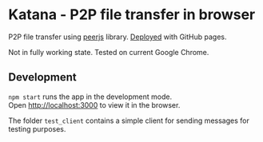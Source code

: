 # Katana - P2P file transfer in browser

P2P file transfer using [peerjs](https://peerjs.com/) library. [Deployed](https://sekky61.github.io/Katana/) with GitHub pages.

Not in fully working state. Tested on current Google Chrome.

## Development

`npm start` runs the app in the development mode.\
Open [http://localhost:3000](http://localhost:3000) to view it in the browser.

The folder `test_client` contains a simple client for sending messages for testing purposes.
